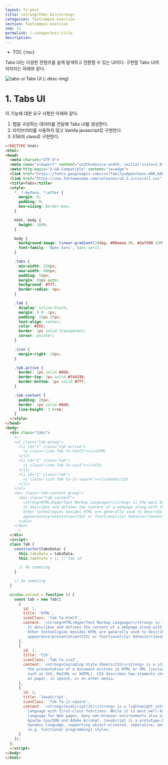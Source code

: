 ```yaml
---
layout: fs-post
title: <strong>Tabs UI</strong>
categories: fastcampus-exercise
section: fastcampus-exercise
seq: 11
permalink: /:categories/:title
description:
---
```


* TOC
{:toc}

Tabs UI는 다양한 컨텐츠를 쉽게 탐색하고 전환할 수 있는 UI이다. 구현할 Tabs UI의 이미지는 아래와 같다.

![tabs-ui](/img/tabs-ui.gif)
Tabs UI
{:.desc-img}

# 1. Tabs UI

이 기능에 대한 요구 사항은 아래와 같다.

1. 탭을 구성하는 데이터를 전달해 Tabs UI를 생성한다.
2. 라이브러리를 사용하지 않고 Vanilla javascript로 구현한다.
3. ES6의 class로 구현한다.

```html
<!DOCTYPE html>
<html>
<head>
  <meta charset="UTF-8">
  <meta name="viewport" content="width=device-width, initial-scale=1.0">
  <meta http-equiv="X-UA-Compatible" content="ie=edge">
  <link href="https://fonts.googleapis.com/css?family=Open+Sans:400,600,700" rel="stylesheet">
  <link href="https://use.fontawesome.com/releases/v5.3.1/css/all.css" rel="stylesheet">
  <title>Tabs</title>
  <style>
    *, *:before, *:after {
      margin: 0;
      padding: 0;
      box-sizing: border-box;
    }

    html, body {
      height: 100%;
    }

    body {
      background-image: linear-gradient(20deg, #08aeea 0%, #2af598 100%);
      font-family: 'Open Sans', Sans-serif;
    }

    .tabs {
      min-width: 320px;
      max-width: 800px;
      padding: 50px;
      margin: 50px auto;
      background: #fff;
      border-radius: 4px;
    }

    .tab {
      display: inline-block;
      margin: 0 0 -1px;
      padding: 15px 25px;
      text-align: center;
      color: #555;
      border: 1px solid transparent;
      cursor: pointer;
    }

    .icon {
      margin-right: 10px;
    }

    .tab.active {
      border: 1px solid #ddd;
      border-top: 2px solid #f44336;
      border-bottom: 1px solid #fff;
    }

    .tab-content {
      padding: 20px;
      border: 1px solid #ddd;
      line-height: 1.6rem;
    }
  </style>
</head>
<body>
  <div class="tabs">
    <!--
    <ul class="tab-group">
      <li id="1" class="tab active">
        <i class="icon fab fa-html5"></i>HTML
      </li>
      <li id="2" class="tab">
        <i class="icon fab fa-css3"></i>CSS
      </li>
      <li id="3" class="tab">
        <i class="icon fab fa-js-square"></i>JavaScript
      </li>
    </ul>
    <div class="tab-content-group">
      <div class="tab-content">
        <strong>HTML(HyperText Markup Language)</strong> is the most basic building block of the Web.
        It describes and defines the content of a webpage along with the basic layout of the webpage.
        Other technologies besides HTML are generally used to describe a web page's
        appearance/presentation(CSS) or functionality/ behavior(JavaScript).
      </div>
    </div>
    -->
  </div>
  <script>
  class Tab {
    constructor(tabsData) {
      this.tabsData = tabsData;
      this.tabState = 1; // tab id

      // do someting
    }

    // do someting
  }

  window.onload = function () {
    const tab = new Tab([
      {
        id: 1,
        title: 'HTML',
        iconClass: 'fab fa-html5',
        content: `<strong>HTML(HyperText Markup Language)</strong> is the most basic building block of the Web.
          It describes and defines the content of a webpage along with the basic layout of the webpage.
          Other technologies besides HTML are generally used to describe a web page's
          appearance/presentation(CSS) or functionality/ behavior(JavaScript).`
      },
      {
        id: 2,
        title: 'CSS',
        iconClass: 'fab fa-css3',
        content: `<strong>Cascading Style Sheets(CSS)</strong> is a stylesheet language used to describe
          the presentation of a document written in HTML or XML (including XML dialects
          such as SVG, MathML or XHTML). CSS describes how elements should be rendered on screen,
          on paper, in speech, or on other media.`
      },
      {
        id: 3,
        title: 'JavaScript',
        iconClass: 'fab fa-js-square',
        content: `<strong>JavaScript(JS)</strong> is a lightweight interpreted or JIT-compiled programming
          language with first-class functions. While it is most well-known as the scripting
          language for Web pages, many non-browser environments also use it, such as Node.js,
          Apache CouchDB and Adobe Acrobat. JavaScript is a prototype-based, multi-paradigm,
          dynamic language, supporting object-oriented, imperative, and declarative
          (e.g. functional programming) styles.`
      }
    ]);
  };
  </script>
</body>
</html>
```
<!--
  class Tab {
    constructor(tabsData) {
      this.tabsData = tabsData;
      this.tabState = 1; // tab id

      this.$tabs = document.querySelector('.tabs');
      this.render();

      // tab 클릭 이벤트 핸들러 등록
      this.$tabs.onclick = ({ target }) => {
        // icon 요소를 클릭한 경우, 이벤트가 트리거되지 않는 문제
        if (target.classList.contains('icon')) target = target.parentNode;

        const id = +target.id;

        // tab 클래스를 갖지 않는 요소를 클린한 경우 skip
        // 동일한 tab을 클릭한 경우, skip
        if (!target.classList.contains('tab') || this.tabState === id) return;

        // tabState에 현재 클릭된 tab의 id를 저장
        this.tabState = id;
        this.render();
      };
    }

    // tabsData 객체를 기반으로 tab 요소 생성
    render() {
      this.$tabs.innerHTML = `
        <ul class="tab-group">
          ${this.renderTitle()}
        </ul>
        <div class="tab-content-group">
          ${this.renderContent()}
        </div>`;
    }

    renderTitle() {
      let html = '';
      this.tabsData.forEach(({ id, iconClass, title }) => {
        html += `
          <li id="${id}" class="tab${id === this.tabState ? ' active' : ''}">
            <i class="icon ${iconClass}"></i>${title}
          </li>`;
      });
      return html;
    }

    renderContent() {
      let html = '';
      this.tabsData.forEach(({ id, content }) => {
        html += this.tabState === id ? `<div class="tab-content">${content}</div>` : '';
      });
      return html;
    }
  }

  window.onload = () => {
    const tab = new Tab([
      {
        id: 1,
        title: 'HTML',
        iconClass: 'fab fa-html5',
        content: `<strong>HTML(HyperText Markup Language)</strong> is the most basic building block of the Web.
          It describes and defines the content of a webpage along with the basic layout of the webpage.
          Other technologies besides HTML are generally used to describe a web page's
          appearance/presentation(CSS) or functionality/ behavior(JavaScript).`
      },
      {
        id: 2,
        title: 'CSS',
        iconClass: 'fab fa-css3',
        content: `<strong>Cascading Style Sheets(CSS)</strong> is a stylesheet language used to describe
          the presentation of a document written in HTML or XML (including XML dialects
          such as SVG, MathML or XHTML). CSS describes how elements should be rendered on screen,
          on paper, in speech, or on other media.`
      },
      {
        id: 3,
        title: 'JavaScript',
        iconClass: 'fab fa-js-square',
        content: `<strong>JavaScript(JS)</strong> is a lightweight interpreted or JIT-compiled programming
          language with first-class functions. While it is most well-known as the scripting
          language for Web pages, many non-browser environments also use it, such as Node.js,
          Apache CouchDB and Adobe Acrobat. JavaScript is a prototype-based, multi-paradigm,
          dynamic language, supporting object-oriented, imperative, and declarative
          (e.g. functional programming) styles.`
      }
    ]);
  }; -->

<!-- <div class="result" style="height: 500px"></div> -->

<!-- # 2. Angular Tabs UI

바닐라 자바스크립트로 구현한 Tabs UI를 이번에는 Angular로 구현해 보자.

<iframe src="https://stackblitz.com/edit/angular-tabs-ui?ctl=1&embed=1&hideNavigation=1&file=src/app/app.component.ts" frameborder="0" width="100%" height="700"></iframe>

# 3. React Tabs UI

바닐라 자바스크립트로 구현한 Tabs UI를 이번에는 React로 구현해 보자.

<iframe src="https://stackblitz.com/edit/react-tabs-ui?ctl=1&embed=1&hideNavigation=1&file=index.js" frameborder="0" width="100%" height="700"></iframe> -->
